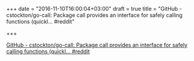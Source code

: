 +++
date = "2016-11-10T16:00:04+03:00"
draft = true
title = "GitHub - cstockton/go-call: Package call provides an interface for safely calling functions (quickl…  #reddit"

+++

<p><a href="https://t.co/lLYeFN9XES">GitHub - cstockton/go-call: Package call provides an interface for safely calling functions (quickl…  #reddit</a></p>
